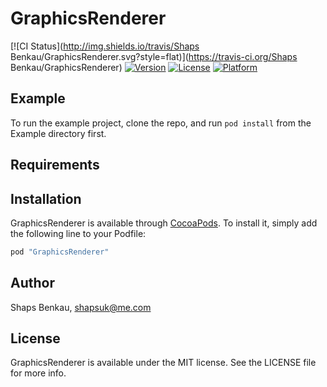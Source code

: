 # GraphicsRenderer

[![CI Status](http://img.shields.io/travis/Shaps Benkau/GraphicsRenderer.svg?style=flat)](https://travis-ci.org/Shaps Benkau/GraphicsRenderer)
[![Version](https://img.shields.io/cocoapods/v/GraphicsRenderer.svg?style=flat)](http://cocoapods.org/pods/GraphicsRenderer)
[![License](https://img.shields.io/cocoapods/l/GraphicsRenderer.svg?style=flat)](http://cocoapods.org/pods/GraphicsRenderer)
[![Platform](https://img.shields.io/cocoapods/p/GraphicsRenderer.svg?style=flat)](http://cocoapods.org/pods/GraphicsRenderer)

## Example

To run the example project, clone the repo, and run `pod install` from the Example directory first.

## Requirements

## Installation

GraphicsRenderer is available through [CocoaPods](http://cocoapods.org). To install
it, simply add the following line to your Podfile:

```ruby
pod "GraphicsRenderer"
```

## Author

Shaps Benkau, shapsuk@me.com

## License

GraphicsRenderer is available under the MIT license. See the LICENSE file for more info.
